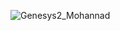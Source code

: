 ![Genesys2_Mohannad](https://github.com/user-attachments/assets/c9e6dcc7-d433-4d9c-a269-b7932282993d)
